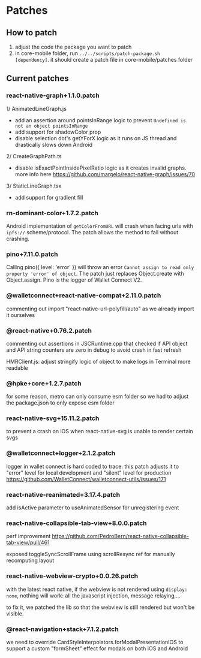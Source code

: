# Patches

## How to patch

1. adjust the code the package you want to patch
2. in core-mobile folder, run `../../scripts/patch-package.sh [dependency]`. it should create a patch file in core-mobile/patches folder

## Current patches

### react-native-graph+1.1.0.patch

1/ AnimatedLineGraph.js

- add an assertion around pointsInRange logic to prevent `Undefined is not an object pointsInRange`
- add support for shadowColor prop
- disable selection dot's getYForX logic as it runs on JS thread and drastically slows down Android

2/ CreateGraphPath.ts

- disable isExactPointInsidePixelRatio logic as it creates invalid graphs. more info here https://github.com/margelo/react-native-graph/issues/70

3/ StaticLineGraph.tsx

- add support for gradient fill

### rn-dominant-color+1.7.2.patch

Android implementation of `getColorFromURL` will crash when facing urls with `ipfs://` scheme/protocol. The patch allows the method to fail without crashing.

### pino+7.11.0.patch

Calling pino({ level: 'error' }) will throw an error `Cannot assign to read only property 'error' of object`. The patch just replaces Object.create with Object.assign. Pino is the logger of Wallet Connect V2.

### @walletconnect+react-native-compat+2.11.0.patch

commenting out import "react-native-url-polyfill/auto" as we already import it ourselves

### @react-native+0.76.2.patch

commenting out assertions in JSCRuntime.cpp that checked if API object and API string counters are zero in debug to avoid crash in fast refresh

HMRClient.js: adjust stringify logic of object to make logs in Terminal more readable

### @hpke+core+1.2.7.patch

for some reason, metro can only consume esm folder so we had to adjust the package.json to only expose esm folder

### react-native-svg+15.11.2.patch

to prevent a crash on iOS when react-native-svg is unable to render certain svgs

### @walletconnect+logger+2.1.2.patch

logger in wallet connect is hard coded to trace. this patch adjusts it to "error" level for local development and "silent" level for production
https://github.com/WalletConnect/walletconnect-utils/issues/171

### react-native-reanimated+3.17.4.patch

add isActive parameter to useAnimatedSensor for unregistering event

### react-native-collapsible-tab-view+8.0.0.patch

perf improvement
https://github.com/PedroBern/react-native-collapsible-tab-view/pull/461

exposed toggleSyncScrollFrame using scrollResync ref for manually recomputing layout 

### react-native-webview-crypto+0.0.26.patch

with the latest react native, if the webview is not rendered using `display: none`, nothing will work: all the javascript injection, message relaying,...

to fix it, we patched the lib so that the webview is still rendered but won't be visible.

### @react-navigation+stack+7.1.2.patch

we need to override CardStyleInterpolators.forModalPresentationIOS to support a custom "formSheet" effect for modals on both iOS and Android

